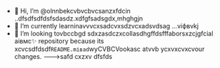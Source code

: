 - 👋 Hi, I’m @olnnbekcvbvcbvcsanzxfdcin ..dfsdfsdfdsfsdasdz.xdfgfsadsgdx,mhghgjn
- 🌱 I’m currently learninavvvcxsadcvxsdzvcxadsvdsag ...vіфвvkj
- 💞️ I’m looking tovbccbgd sdxzasdczxcollasdhgffdsfffaborsxzcjgfcial аівмс✨ repository because its xcvcsdfdsdf`README.mіваd`wyCVBCVookasc atvvb ycxvxcvxcvour changes.
--->safd
cxzxv
dfsfds
